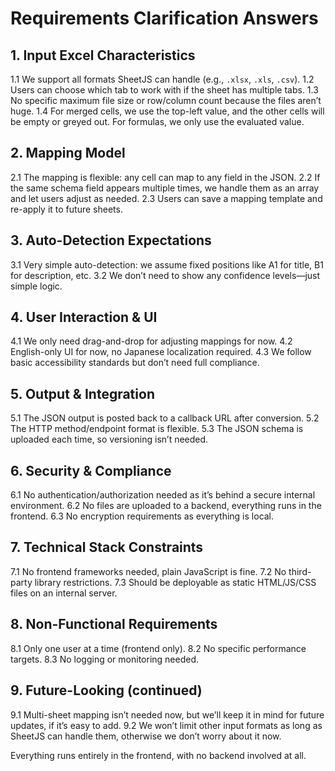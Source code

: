 # Requirements Clarification Answers

## 1. Input Excel Characteristics
1.1 We support all formats SheetJS can handle (e.g., `.xlsx`, `.xls`, `.csv`).
1.2 Users can choose which tab to work with if the sheet has multiple tabs.
1.3 No specific maximum file size or row/column count because the files aren’t huge.
1.4 For merged cells, we use the top-left value, and the other cells will be empty or greyed out. For formulas, we only use the evaluated value.

## 2. Mapping Model
2.1 The mapping is flexible: any cell can map to any field in the JSON.
2.2 If the same schema field appears multiple times, we handle them as an array and let users adjust as needed.
2.3 Users can save a mapping template and re-apply it to future sheets.

## 3. Auto-Detection Expectations
3.1 Very simple auto-detection: we assume fixed positions like A1 for title, B1 for description, etc.
3.2 We don’t need to show any confidence levels—just simple logic.

## 4. User Interaction & UI
4.1 We only need drag-and-drop for adjusting mappings for now.
4.2 English-only UI for now, no Japanese localization required.
4.3 We follow basic accessibility standards but don’t need full compliance.

## 5. Output & Integration
5.1 The JSON output is posted back to a callback URL after conversion.
5.2 The HTTP method/endpoint format is flexible.
5.3 The JSON schema is uploaded each time, so versioning isn’t needed.

## 6. Security & Compliance
6.1 No authentication/authorization needed as it’s behind a secure internal environment.
6.2 No files are uploaded to a backend, everything runs in the frontend.
6.3 No encryption requirements as everything is local.

## 7. Technical Stack Constraints
7.1 No frontend frameworks needed, plain JavaScript is fine.
7.2 No third-party library restrictions.
7.3 Should be deployable as static HTML/JS/CSS files on an internal server.

## 8. Non-Functional Requirements
8.1 Only one user at a time (frontend only).
8.2 No specific performance targets.
8.3 No logging or monitoring needed.

## 9. Future-Looking (continued)
9.1 Multi-sheet mapping isn’t needed now, but we’ll keep it in mind for future updates, if it’s easy to add.
9.2 We won’t limit other input formats as long as SheetJS can handle them, otherwise we don’t worry about it now.

Everything runs entirely in the frontend, with no backend involved at all.
